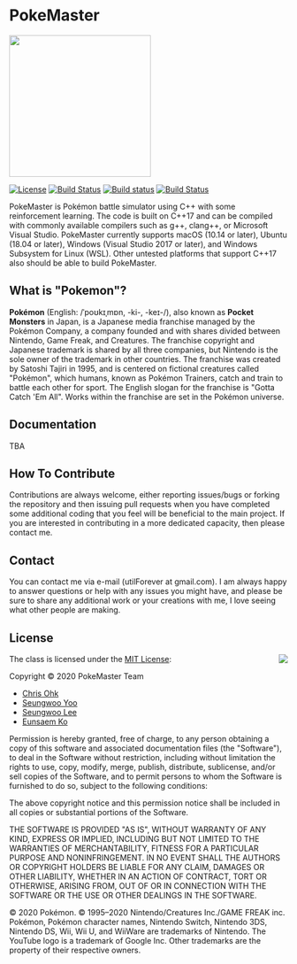 # PokeMaster

<img src="./Medias/Logos/Logo.png" width=256 height=256 />

[![License](https://img.shields.io/badge/Licence-MIT-blue.svg)](https://github.com/utilForever/PokeMaster/blob/master/LICENSE) [![Build Status](https://travis-ci.com/utilForever/PokeMaster.svg?branch=master)](https://travis-ci.com/utilForever/PokeMaster) [![Build status](https://ci.appveyor.com/api/projects/status/gg99dahgwv5dmrpi/branch/master?svg=true)](https://ci.appveyor.com/project/utilForever/pokemaster/branch/master) [![Build Status](https://utilforever.visualstudio.com/PokeMaster/_apis/build/status/utilForever.PokeMaster?branchName=master)](https://utilforever.visualstudio.com/PokeMaster/_build/latest?definitionId=14&branchName=master)

PokeMaster is Pokémon battle simulator using C++ with some reinforcement learning. The code is built on C++17 and can be compiled with commonly available compilers such as g++, clang++, or Microsoft Visual Studio. PokeMaster currently supports macOS (10.14 or later), Ubuntu (18.04 or later), Windows (Visual Studio 2017 or later), and Windows Subsystem for Linux (WSL). Other untested platforms that support C++17 also should be able to build PokeMaster.

## What is "Pokemon"?

**Pokémon** (English: /ˈpoʊkɪˌmɒn, -ki-, -keɪ-/), also known as **Pocket Monsters** in Japan, is a Japanese media franchise managed by the Pokémon Company, a company founded and with shares divided between Nintendo, Game Freak, and Creatures. The franchise copyright and Japanese trademark is shared by all three companies, but Nintendo is the sole owner of the trademark in other countries. The franchise was created by Satoshi Tajiri in 1995, and is centered on fictional creatures called "Pokémon", which humans, known as Pokémon Trainers, catch and train to battle each other for sport. The English slogan for the franchise is "Gotta Catch 'Em All". Works within the franchise are set in the Pokémon universe.

## Documentation

TBA

## How To Contribute

Contributions are always welcome, either reporting issues/bugs or forking the repository and then issuing pull requests when you have completed some additional coding that you feel will be beneficial to the main project. If you are interested in contributing in a more dedicated capacity, then please contact me.

## Contact

You can contact me via e-mail (utilForever at gmail.com). I am always happy to answer questions or help with any issues you might have, and please be sure to share any additional work or your creations with me, I love seeing what other people are making.

## License

<img align="right" src="http://opensource.org/trademarks/opensource/OSI-Approved-License-100x137.png">

The class is licensed under the [MIT License](http://opensource.org/licenses/MIT):

Copyright &copy; 2020 PokeMaster Team

  * [Chris Ohk](http://www.github.com/utilForever)
  * [Seungwoo Yoo](https://github.com/DveloperY0115)
  * [Seungwoo Lee](https://github.com/smilelee9)
  * [Eunsaem Ko](https://github.com/issaem)

Permission is hereby granted, free of charge, to any person obtaining a copy of this software and associated documentation files (the "Software"), to deal in the Software without restriction, including without limitation the rights to use, copy, modify, merge, publish, distribute, sublicense, and/or sell copies of the Software, and to permit persons to whom the Software is furnished to do so, subject to the following conditions:

The above copyright notice and this permission notice shall be included in all copies or substantial portions of the Software.

THE SOFTWARE IS PROVIDED "AS IS", WITHOUT WARRANTY OF ANY KIND, EXPRESS OR IMPLIED, INCLUDING BUT NOT LIMITED TO THE WARRANTIES OF MERCHANTABILITY, FITNESS FOR A PARTICULAR PURPOSE AND NONINFRINGEMENT. IN NO EVENT SHALL THE AUTHORS OR COPYRIGHT HOLDERS BE LIABLE FOR ANY CLAIM, DAMAGES OR OTHER LIABILITY, WHETHER IN AN ACTION OF CONTRACT, TORT OR OTHERWISE, ARISING FROM, OUT OF OR IN CONNECTION WITH THE SOFTWARE OR THE USE OR OTHER DEALINGS IN THE SOFTWARE.

© 2020 Pokémon. © 1995–2020 Nintendo/Creatures Inc./GAME FREAK inc. Pokémon, Pokémon character names, Nintendo Switch, Nintendo 3DS, Nintendo DS, Wii, Wii U, and WiiWare are trademarks of Nintendo. The YouTube logo is a trademark of Google Inc. Other trademarks are the property of their respective owners.